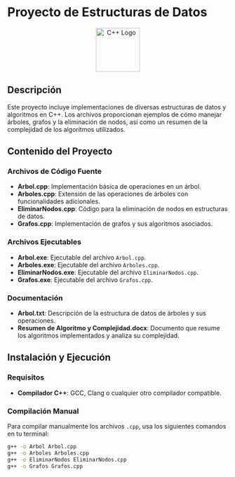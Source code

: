 # Proyecto de Estructuras de Datos

<p align="center">
  <img src="https://upload.wikimedia.org/wikipedia/commons/1/18/ISO_C%2B%2B_Logo.svg" alt="C++ Logo" width="100"/>
</p>

## Descripción

Este proyecto incluye implementaciones de diversas estructuras de datos y algoritmos en C++. Los archivos proporcionan ejemplos de cómo manejar árboles, grafos y la eliminación de nodos, así como un resumen de la complejidad de los algoritmos utilizados.

## Contenido del Proyecto

### Archivos de Código Fuente

- **Arbol.cpp**: Implementación básica de operaciones en un árbol.
- **Arboles.cpp**: Extensión de las operaciones de árboles con funcionalidades adicionales.
- **EliminarNodos.cpp**: Código para la eliminación de nodos en estructuras de datos.
- **Grafos.cpp**: Implementación de grafos y sus algoritmos asociados.

### Archivos Ejecutables

- **Arbol.exe**: Ejecutable del archivo `Arbol.cpp`.
- **Arboles.exe**: Ejecutable del archivo `Arboles.cpp`.
- **EliminarNodos.exe**: Ejecutable del archivo `EliminarNodos.cpp`.
- **Grafos.exe**: Ejecutable del archivo `Grafos.cpp`.

### Documentación

- **Arbol.txt**: Descripción de la estructura de datos de árboles y sus operaciones.
- **Resumen de Algoritmo y Complejidad.docx**: Documento que resume los algoritmos implementados y analiza su complejidad.

## Instalación y Ejecución

### Requisitos

- **Compilador C++**: GCC, Clang o cualquier otro compilador compatible.

### Compilación Manual

Para compilar manualmente los archivos `.cpp`, usa los siguientes comandos en tu terminal:

```sh
g++ -o Arbol Arbol.cpp
g++ -o Arboles Arboles.cpp
g++ -o EliminarNodos EliminarNodos.cpp
g++ -o Grafos Grafos.cpp
